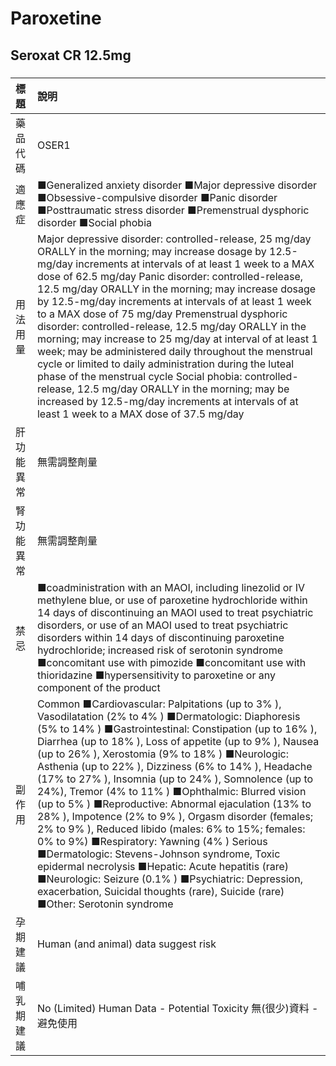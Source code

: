 # Paroxetine

## Seroxat CR 12.5mg

##### 

| 標題       | 說明                                                                                                                                                                                                                                                                                                                                                                                                                                                                                                                                                                                                                                                                                                                                                                                                                                                                                                                       |
|:-----------|:---------------------------------------------------------------------------------------------------------------------------------------------------------------------------------------------------------------------------------------------------------------------------------------------------------------------------------------------------------------------------------------------------------------------------------------------------------------------------------------------------------------------------------------------------------------------------------------------------------------------------------------------------------------------------------------------------------------------------------------------------------------------------------------------------------------------------------------------------------------------------------------------------------------------------|
| 藥品代碼   | OSER1                                                                                                                                                                                                                                                                                                                                                                                                                                                                                                                                                                                                                                                                                                                                                                                                                                                                                                                      |
| 適應症     | ■Generalized anxiety disorder ■Major depressive disorder ■Obsessive-compulsive disorder ■Panic disorder ■Posttraumatic stress disorder ■Premenstrual dysphoric disorder ■Social phobia                                                                                                                                                                                                                                                                                                                                                                                                                                                                                                                                                                                                                                                                                                                                     |
| 用法用量   | Major depressive disorder: controlled-release, 25 mg/day ORALLY in the morning; may increase dosage by 12.5-mg/day increments at intervals of at least 1 week to a MAX dose of 62.5 mg/day Panic disorder: controlled-release, 12.5 mg/day ORALLY in the morning; may increase dosage by 12.5-mg/day increments at intervals of at least 1 week to a MAX dose of 75 mg/day Premenstrual dysphoric disorder: controlled-release, 12.5 mg/day ORALLY in the morning; may increase to 25 mg/day at interval of at least 1 week; may be administered daily throughout the menstrual cycle or limited to daily administration during the luteal phase of the menstrual cycle Social phobia: controlled-release, 12.5 mg/day ORALLY in the morning; may be increased by 12.5-mg/day increments at intervals of at least 1 week to a MAX dose of 37.5 mg/day                                                                      |
| 肝功能異常 | 無需調整劑量                                                                                                                                                                                                                                                                                                                                                                                                                                                                                                                                                                                                                                                                                                                                                                                                                                                                                                               |
| 腎功能異常 | 無需調整劑量                                                                                                                                                                                                                                                                                                                                                                                                                                                                                                                                                                                                                                                                                                                                                                                                                                                                                                               |
| 禁忌       | ■coadministration with an MAOI, including linezolid or IV methylene blue, or use of paroxetine hydrochloride within 14 days of discontinuing an MAOI used to treat psychiatric disorders, or use of an MAOI used to treat psychiatric disorders within 14 days of discontinuing paroxetine hydrochloride; increased risk of serotonin syndrome ■concomitant use with pimozide ■concomitant use with thioridazine ■hypersensitivity to paroxetine or any component of the product                                                                                                                                                                                                                                                                                                                                                                                                                                           |
| 副作用     | Common ■Cardiovascular: Palpitations (up to 3% ), Vasodilatation (2% to 4% ) ■Dermatologic: Diaphoresis (5% to 14% ) ■Gastrointestinal: Constipation (up to 16% ), Diarrhea (up to 18% ), Loss of appetite (up to 9% ), Nausea (up to 26% ), Xerostomia (9% to 18% ) ■Neurologic: Asthenia (up to 22% ), Dizziness (6% to 14% ), Headache (17% to 27% ), Insomnia (up to 24% ), Somnolence (up to 24%), Tremor (4% to 11% ) ■Ophthalmic: Blurred vision (up to 5% ) ■Reproductive: Abnormal ejaculation (13% to 28% ), Impotence (2% to 9% ), Orgasm disorder (females; 2% to 9% ), Reduced libido (males: 6% to 15%; females: 0% to 9%) ■Respiratory: Yawning (4% ) Serious ■Dermatologic: Stevens-Johnson syndrome, Toxic epidermal necrolysis ■Hepatic: Acute hepatitis (rare) ■Neurologic: Seizure (0.1% ) ■Psychiatric: Depression, exacerbation, Suicidal thoughts (rare), Suicide (rare) ■Other: Serotonin syndrome |
| 孕期建議   | Human (and animal) data suggest risk                                                                                                                                                                                                                                                                                                                                                                                                                                                                                                                                                                                                                                                                                                                                                                                                                                                                                       |
| 哺乳期建議 | No (Limited) Human Data - Potential Toxicity 無(很少)資料 - 避免使用                                                                                                                                                                                                                                                                                                                                                                                                                                                                                                                                                                                                                                                                                                                                                                                                                                                       |

